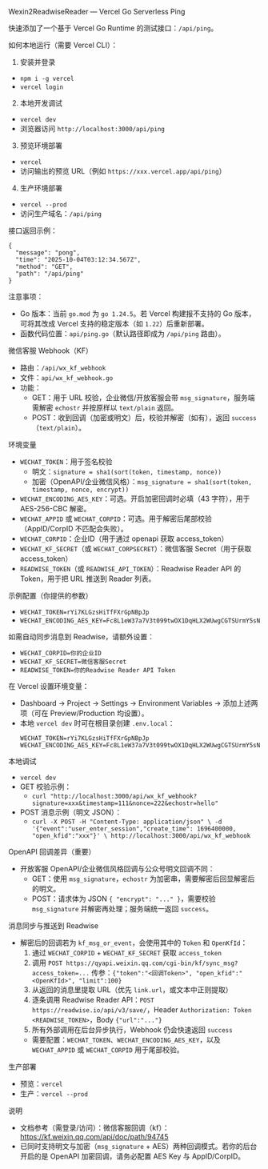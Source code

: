 Wexin2ReadwiseReader — Vercel Go Serverless Ping

快速添加了一个基于 Vercel Go Runtime 的测试接口：`/api/ping`。

如何本地运行（需要 Vercel CLI）：

1) 安装并登录
- `npm i -g vercel`
- `vercel login`

2) 本地开发调试
- `vercel dev`
- 浏览器访问 `http://localhost:3000/api/ping`

3) 预览环境部署
- `vercel`
- 访问输出的预览 URL（例如 `https://xxx.vercel.app/api/ping`）

4) 生产环境部署
- `vercel --prod`
- 访问生产域名：`/api/ping`

接口返回示例：

```
{
  "message": "pong",
  "time": "2025-10-04T03:12:34.567Z",
  "method": "GET",
  "path": "/api/ping"
}
```

注意事项：
- Go 版本：当前 `go.mod` 为 `go 1.24.5`。若 Vercel 构建报不支持的 Go 版本，可将其改成 Vercel 支持的稳定版本（如 `1.22`）后重新部署。
- 函数代码位置：`api/ping.go`（默认路径即成为 `/api/ping` 路由）。


微信客服 Webhook（KF）

- 路由：`/api/wx_kf_webhook`
- 文件：`api/wx_kf_webhook.go`
- 功能：
  - GET：用于 URL 校验，企业微信/开放客服会带 `msg_signature`，服务端需解密 `echostr` 并按原样以 `text/plain` 返回。
  - POST：收到回调（加密或明文）后，校验并解密（如有），返回 `success`（`text/plain`）。

环境变量
- `WECHAT_TOKEN`：用于签名校验
  - 明文：`signature = sha1(sort(token, timestamp, nonce))`
  - 加密（OpenAPI/企业微信风格）：`msg_signature = sha1(sort(token, timestamp, nonce, encrypt))`
- `WECHAT_ENCODING_AES_KEY`：可选。开启加密回调时必填（43 字符），用于 AES-256-CBC 解密。
- `WECHAT_APPID` 或 `WECHAT_CORPID`：可选。用于解密后尾部校验（AppID/CorpID 不匹配会失败）。
 - `WECHAT_CORPID`：企业ID（用于通过 openapi 获取 access_token）
 - `WECHAT_KF_SECRET`（或 `WECHAT_CORPSECRET`）：微信客服 Secret（用于获取 access_token）
 - `READWISE_TOKEN`（或 `READWISE_API_TOKEN`）：Readwise Reader API 的 Token，用于把 URL 推送到 Reader 列表。

示例配置（你提供的参数）
- `WECHAT_TOKEN=rYi7KLGzsHiTfFXrGpNBpJp`
- `WECHAT_ENCODING_AES_KEY=Fc8L1eW37a7V3t099twOX1DqHLX2WUwgCGTSUrmY5sN`

如需自动同步消息到 Readwise，请额外设置：
- `WECHAT_CORPID=你的企业ID`
- `WECHAT_KF_SECRET=微信客服Secret`
- `READWISE_TOKEN=你的Readwise Reader API Token`

在 Vercel 设置环境变量：
- Dashboard → Project → Settings → Environment Variables → 添加上述两项（可在 Preview/Production 均设置）。
- 本地 `vercel dev` 时可在根目录创建 `.env.local`：
  ```
  WECHAT_TOKEN=rYi7KLGzsHiTfFXrGpNBpJp
  WECHAT_ENCODING_AES_KEY=Fc8L1eW37a7V3t099twOX1DqHLX2WUwgCGTSUrmY5sN
  ```

本地调试
- `vercel dev`
- GET 校验示例：
  - `curl "http://localhost:3000/api/wx_kf_webhook?signature=xxx&timestamp=111&nonce=222&echostr=hello"`
- POST 消息示例（明文 JSON）：
  - `curl -X POST -H "Content-Type: application/json" \
    -d '{"event":"user_enter_session","create_time": 1696400000, "open_kfid":"xxx"}' \
    http://localhost:3000/api/wx_kf_webhook`

OpenAPI 回调差异（重要）
- 开放客服 OpenAPI/企业微信风格回调与公众号明文回调不同：
  - GET：使用 `msg_signature`，`echostr` 为加密串，需要解密后回显解密后的明文。
  - POST：请求体为 JSON `{ "encrypt": "..." }`，需要校验 `msg_signature` 并解密再处理；服务端统一返回 `success`。

消息同步与推送到 Readwise
- 解密后的回调若为 `kf_msg_or_event`，会使用其中的 `Token` 和 `OpenKfId`：
  1) 通过 `WECHAT_CORPID` + `WECHAT_KF_SECRET` 获取 `access_token`
  2) 调用 `POST https://qyapi.weixin.qq.com/cgi-bin/kf/sync_msg?access_token=...`
     传参：`{"token":"<回调Token>", "open_kfid":"<OpenKfId>", "limit":100}`
  3) 从返回的消息里提取 URL（优先 `link.url`，或文本中正则提取）
  4) 逐条调用 Readwise Reader API：`POST https://readwise.io/api/v3/save/`，Header `Authorization: Token <READWISE_TOKEN>`，Body `{"url":"..."}`
  5) 所有外部调用在后台异步执行，Webhook 仍会快速返回 `success`
  - 需要配置：`WECHAT_TOKEN`、`WECHAT_ENCODING_AES_KEY`，以及 `WECHAT_APPID` 或 `WECHAT_CORPID` 用于尾部校验。

生产部署
- 预览：`vercel`
- 生产：`vercel --prod`

说明
- 文档参考（需登录/访问）：微信客服回调（kf）：https://kf.weixin.qq.com/api/doc/path/94745
- 已同时支持明文与加密（`msg_signature` + AES）两种回调模式。若你的后台开启的是 OpenAPI 加密回调，请务必配置 AES Key 与 AppID/CorpID。
